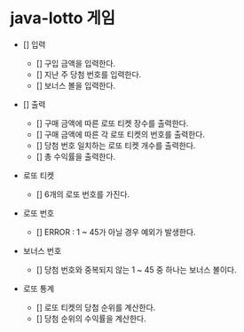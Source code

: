 # java-lotto 게임

- [] 입력
  - [] 구입 금액을 입력한다.
  - [] 지난 주 당첨 번호를 입력한다.
  - [] 보너스 볼을 입력한다.
  
- [] 출력
  - [] 구매 금액에 따른 로또 티켓 장수를 출력한다.
  - [] 구매 금액에 따른 각 로또 티켓의 번호를 출력한다.
  - [] 당첨 번호 일치하는 로또 티켓 개수를 출력한다.
  - [] 총 수익률을 출력한다.

- 로또 티켓
    - [] 6개의 로또 번호를 가진다. 

- 로또 번호
    - [] ERROR : 1 ~ 45가 아닐 경우 예외가 발생한다.
  
- 보너스 번호
  - [] 당첨 번호와 중복되지 않는 1 ~ 45 중 하나는 보너스 볼이다.
    
- 로또 통계
  - [] 로또 티켓의 당첨 순위를 계산한다.
  - [] 당첨 순위의 수익률을 계산한다.
  